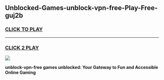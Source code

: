 
## Unblocked-Games-unblock-vpn-free-Play-Free-guj2b
<h3>
<a href="https://premium76.site?title=unblock-vpn-free&ref=18A1">CLICK TO PLAY</a></h3>
<hr>

<h3>
<a href="https://premium76.site?title=unblock-vpn-free&ref=18A1">CLICK 2 PLAY</a>
  
</h3>

<a href="https://premium76.site?title=unblock-vpn-free&ref=18A1"><img src="https://clearcache.store/games.png"></a>


**unblock-vpn-free games unblocked: Your Gateway to Fun and Accessible Online Gaming**
